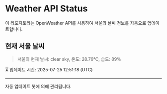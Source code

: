 
# Weather API Status

이 리포지토리는 OpenWeather API를 사용하여 서울의 날씨 정보를 자동으로 업데이트합니다.

## 현재 서울 날씨
> 서울의 현재 날씨: clear sky, 온도: 28.76°C, 습도: 89%

⏳ 업데이트 시간: 2025-07-25 12:51:18 (UTC)

---
자동 업데이트 봇에 의해 관리됩니다.
